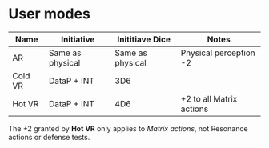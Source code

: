 # User modes

| Name | Initiative | Inititiave Dice | Notes |
| --- | --- | --- | --- |
| AR | Same as physical | Same as physical | Physical perception -2 |
| Cold VR | DataP + INT | 3D6 | |
| Hot VR |  DataP + INT | 4D6 | +2 to all Matrix actions |

The +2 granted by **Hot VR** only applies to *Matrix actions*, not Resonance actions or defense tests.
